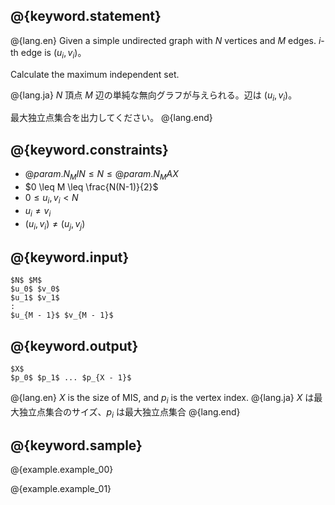 ## @{keyword.statement}

@{lang.en}
Given a simple undirected graph with $N$ vertices and $M$ edges. $i$-th edge is $(u_i, v_i)$。

Calculate the maximum independent set.

@{lang.ja}
$N$ 頂点 $M$ 辺の単純な無向グラフが与えられる。辺は $(u_i, v_i)$。

最大独立点集合を出力してください。
@{lang.end}

## @{keyword.constraints}

- $@{param.N_MIN} \leq N \leq @{param.N_MAX}$
- $0 \leq M \leq \frac{N(N-1)}{2}$
- $0 \leq u_i, v_i < N$
- $u_i \neq v_i$
- $(u_i, v_i) \neq (u_j, v_j)$

## @{keyword.input}

~~~
$N$ $M$
$u_0$ $v_0$
$u_1$ $v_1$
:
$u_{M - 1}$ $v_{M - 1}$
~~~

## @{keyword.output}

~~~
$X$
$p_0$ $p_1$ ... $p_{X - 1}$
~~~

@{lang.en}
$X$ is the size of MIS, and $p_i$ is the vertex index.
@{lang.ja}
$X$ は最大独立点集合のサイズ、$p_i$ は最大独立点集合
@{lang.end}

## @{keyword.sample}

@{example.example_00}

@{example.example_01}

